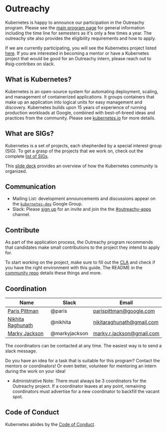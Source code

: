 # Outreachy

Kubernetes is happy to announce our participation in the Outreachy program. Please see the [main program page](https://www.outreachy.org/) for general information including the time line for semesters as it's only a few times a year. The outreachy site also provides the eligibility requirements and how to apply.

If we are currently participating, you will see the Kubernetes project listed [here](https://www.outreachy.org/apply/project-selection/#kubernetes). If you are interested in becoming a mentor or have a Kubernetes project that would be good for an Outreachy intern, please reach out to #sig-contribex on slack. 

## What is Kubernetes?

Kubernetes is an open-source system for automating deployment, scaling, and management of containerized applications.
It groups containers that make up an application into logical units for easy management and discovery. Kubernetes builds upon 15 years of experience of running production workloads at Google, combined with best-of-breed ideas and practices from the community.
Please see [kubernetes.io](https://kubernetes.io/) for more details.

## What are SIGs?

Kubernetes is a set of projects, each shepherded by a special interest group (SIG).
To get a grasp of the projects that we work on, check out the complete [list of SIGs](/sig-list.md).

This [slide deck](https://docs.google.com/presentation/d/1JqcALpsg07eH665ZXQrIvOcin6SzzsIUjMRRVivrZMg) provides an overview of how the Kubernetes community is organized.

## Communication

- Mailing List: development announcements and discussions appear on the [`kubernetes-dev`](https://groups.google.com/forum/#!forum/kubernetes-dev) Google Group.
- Slack: Please [sign up](http://slack.k8s.io/) for an invite and join the the [#outreachy-apps](https://kubernetes.slack.com/messages/outreachy-apps) channel.

## Contribute

As part of the application process, the Outreachy program recommends that candidates make small contributions to the project they intend to apply for.

To start working on the project, make sure to fill out the [CLA](/CLA.md) and check if you have the right environment with this guide.
The README in the [community repo](https://github.com/kubernetes/community) details these things and more.

## Coordination

| **Name** | **Slack** | **Email** |
|----------|-----------|-----------|
| [Paris Pittman](https://github.com/parispittman) | @paris |  parispittman@google.com |
| [Nikhita Raghunath](https://github.com/nikhita) | @nikhita | nikitaraghunath@gmail.com |
| [Marky Jackson](https://github.com/markyjackson-taulia) | @markyjackson | marky.r.jackson@gmail.com |

The coordinators can be contacted at any time. The easiest way is to send a slack message.

Do you have an idea for a task that is suitable for this program? Contact the mentors or coordinators! Or even better, volunteer for mentoring an intern during the work on your idea!

* Administrative Note: There must always be 3 coordinators for the Outreachy project. If a coordinator leaves at any 
point, remaining coordinators must advertise for a new coordinator to backfill the vacant spot.

## Code of Conduct

Kubernetes abides by the [Code of Conduct](/code-of-conduct.md).
